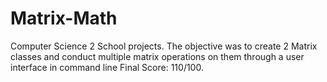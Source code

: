 # Matrix-Math
Computer Science 2 School projects. The objective was to create 2 Matrix classes and conduct multiple matrix operations on them through a user interface in command line
Final Score: 110/100.
